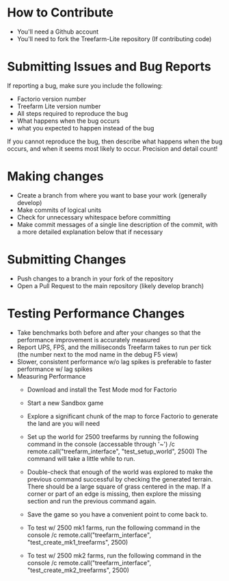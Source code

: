 # How to Contribute
* You'll need a Github account
* You'll need to fork the Treefarm-Lite repository (If contributing code)

# Submitting Issues and Bug Reports
If reporting a bug, make sure you include the following: 
* Factorio version number
* Treefarm Lite version number
* All steps required to reproduce the bug
* What happens when the bug occurs
* what you expected to happen instead of the bug

If you cannot reproduce the bug, then describe what happens when the bug occurs, and when it seems most likely to occur. Precision and detail count!

# Making changes
* Create a branch from where you want to base your work (generally develop)
* Make commits of logical units
* Check for unnecessary whitespace before committing
* Make commit messages of a single line description of the commit, with a more detailed explanation below that if necessary 

# Submitting Changes
* Push changes to a branch in your fork of the repository
* Open a Pull Request to the main repository (likely develop branch)

# Testing Performance Changes
* Take benchmarks both before and after your changes so that the performance improvement is accurately measured
* Report UPS, FPS, and the milliseconds Treefarm takes to run per tick (the number next to the mod name in the debug F5 view)
* Slower, consistent performance w/o lag spikes is preferable to faster performance w/ lag spikes
* Measuring Performance
  * Download and install the Test Mode mod for Factorio
  * Start a new Sandbox game
  * Explore a significant chunk of the map to force Factorio to generate the land are you will need
  * Set up the world for 2500 treefarms by running the following command in the console (accessable through '~')
    /c remote.call("treefarm_interface", "test_setup_world", 2500)
    The command will take a little while to run.
  * Double-check that enough of the world was explored to make the previous command successful by checking the generated terrain. There should be a large square of grass centered in the map. If a corner or part of an edge is missing, then explore the missing section and run the previous command again.
  * Save the game so you have a convenient point to come back to.
  * To test w/ 2500 mk1 farms, run the following command in the console
    /c remote.call("treefarm_interface", "test_create_mk1_treefarms", 2500)

  * To test w/ 2500 mk2 farms, run the following command in the console
    /c remote.call("treefarm_interface", "test_create_mk2_treefarms", 2500)

